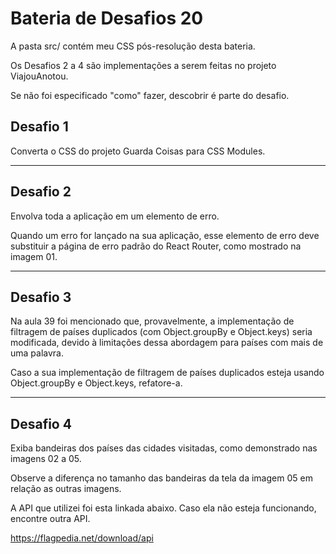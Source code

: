 # Bateria de Desafios 20

A pasta src/ contém meu CSS pós-resolução desta bateria. 

Os Desafios 2 a 4 são implementações a serem feitas no projeto ViajouAnotou.

Se não foi especificado "como" fazer, descobrir é parte do desafio.

## Desafio 1

Converta o CSS do projeto Guarda Coisas para CSS Modules. 

---

## Desafio 2

Envolva toda a aplicação em um elemento de erro. 

Quando um erro for lançado na sua aplicação, esse elemento de erro deve substituir a página de erro padrão do React Router, como mostrado na imagem 01.

---

## Desafio 3

Na aula 39 foi mencionado que, provavelmente, a implementação de filtragem de países duplicados (com Object.groupBy e Object.keys) seria modificada, devido à limitações dessa abordagem para países com mais de uma palavra. 

Caso a sua implementação de filtragem de países duplicados esteja usando Object.groupBy e Object.keys, refatore-a. 

---

## Desafio 4

Exiba bandeiras dos países das cidades visitadas, como demonstrado nas imagens 02 a 05.

Observe a diferença no tamanho das bandeiras da tela da imagem 05 em relação as outras imagens. 

A API que utilizei foi esta linkada abaixo. Caso ela não esteja funcionando, encontre outra API. 

https://flagpedia.net/download/api
